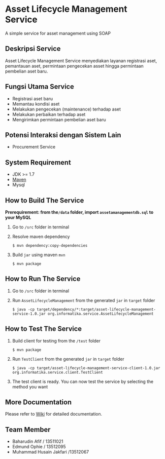 # Asset Lifecycle Management Service
A simple service for asset management using SOAP

## Deskripsi Service
Asset Lifecycle Management Service menyediakan layanan registrasi aset, pemantauan aset, permintaan pengecekan asset hingga permintaan pembelian aset baru.

## Fungsi Utama Service
- Registrasi aset baru
- Memantau kondisi aset
- Melakukan pengecekan (maintenance) terhadap aset
- Melakukan perbaikan terhadap aset
- Mengirimkan permintaan pembelian aset baru

## Potensi Interaksi dengan Sistem Lain
- Procurement Service

## System Requirement
 - JDK >= 1.7
 - [Maven](https://maven.apache.org/download.cgi) 
 - Mysql
 
## How to Build The Service
**Prerequirement: from the`/data` folder, import `assetamanagementdb.sql` to your MySQL**

1. Go to `/src` folder in terminal
2. Resolve maven dependency  

	 ```
	 $ mvn dependency:copy-dependencies
	 ```
3. Build `jar` using maven `mvn`  

	 ```
	 $ mvn package
	 ```

## How to Run	The Service
1. Go to `/src` folder in terminal
2. Run `AssetLifecycleManagement` from the generated `jar` in `target` folder  

	 ```
	 $ java -cp target/dependency/*:target/asset-lifecycle-management-service-1.0.jar org.informatika.service.AssetLifecycleManagement
	 ```

## How to Test The Service
1. Build client for testing from the `/test` folder

	 ```
	 $ mvn package
	 ```
2. Run `TestClient` from the generated `jar` in `target` folder  

     ```
	 $ java -cp target/asset-lifecycle-management-service-client-1.0.jar org.informatika.service.client.TestClient
     ```
3. The test client is ready. You can now test the service by selecting the method you want

## More Documentation
Please refer to [Wiki](http://gitlab.informatika.org/IF4050/AssetLifecycleManagementService/wikis/home) for detailed documentation.

## Team Member
- Baharudin Afif / 13511021
- Edmund Ophie / 13512095
- Muhammad Husain Jakfari /13512067